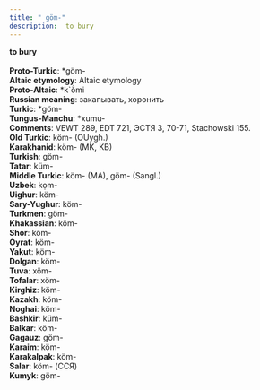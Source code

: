 ```yaml
---
title: " göm-"
description:  to bury
---
```

<p data-pagefind-weight="0.5">
<strong> to bury</strong><br><br>
<strong>Proto-Turkic</strong>:  *göm-<br>
<strong>Altaic etymology</strong>:  Altaic etymology<br>
<strong> Proto-Altaic</strong>:  *k`ŏ́mi<br>
<strong>Russian meaning</strong>:  закапывать, хоронить<br>
<strong>Turkic</strong>:  *göm-<br>
<strong>Tungus-Manchu</strong>:  *xumu-<br>
<strong>Comments</strong>:  VEWT 289, EDT 721, ЭСТЯ 3, 70-71, Stachowski 155.<br>
<strong>Old Turkic</strong>:  köm- (OUygh.)<br>
<strong>Karakhanid</strong>:  köm- (MK, KB)<br>
<strong>Turkish</strong>:  göm-<br>
<strong>Tatar</strong>:  küm-<br>
<strong>Middle Turkic</strong>:  köm- (MA), göm- (Sangl.)<br>
<strong>Uzbek</strong>:  kọm-<br>
<strong>Uighur</strong>:  köm-<br>
<strong>Sary-Yughur</strong>:  köm-<br>
<strong>Turkmen</strong>:  göm-<br>
<strong>Khakassian</strong>:  köm-<br>
<strong>Shor</strong>:  köm-<br>
<strong>Oyrat</strong>:  köm-<br>
<strong>Yakut</strong>:  köm-<br>
<strong>Dolgan</strong>:  köm-<br>
<strong>Tuva</strong>:  xöm-<br>
<strong>Tofalar</strong>:  xöm-<br>
<strong>Kirghiz</strong>:  köm-<br>
<strong>Kazakh</strong>:  köm-<br>
<strong>Noghai</strong>:  köm-<br>
<strong>Bashkir</strong>:  küm-<br>
<strong>Balkar</strong>:  köm-<br>
<strong>Gagauz</strong>:  göm-<br>
<strong>Karaim</strong>:  köm-<br>
<strong>Karakalpak</strong>:  köm-<br>
<strong>Salar</strong>:  köm- (ССЯ)<br>
<strong>Kumyk</strong>:  göm-<br>

</p>
